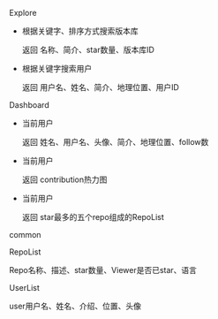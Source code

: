 Explore

- 根据关键字、排序方式搜索版本库

  返回 名称、简介、star数量、版本库ID

- 根据关键字搜索用户

  返回 用户名、姓名、简介、地理位置、用户ID

Dashboard

- 当前用户

  返回 姓名、用户名、头像、简介、地理位置、follow数

- 当前用户

  返回 contribution热力图

- 当前用户

  返回 star最多的五个repo组成的RepoList

common

RepoList

Repo名称、描述、star数量、Viewer是否已star、语言

UserList

user用户名、姓名、介绍、位置、头像